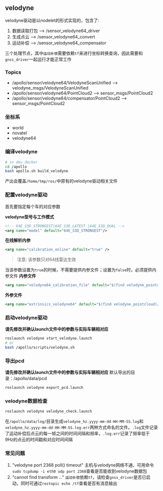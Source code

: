 
## velodyne
velodyne驱动是以nodelet的形式实现的，包含了:

1. 数据读取打包 --> /sensor_velodyne64_driver
2. 生成点云 --> /sensor_velodyne64_convert
3. 运动补偿 --> /sensor_velodyne64_compensator
 
三个处理节点，其中`运动补偿`需要依赖`tf`来进行坐标转换查询，因此需要和`gnss_driver`一起运行才能正常工作
 
### Topics

* /apollo/sensor/velodyne64/VelodyneScanUnified --> velodyne_msgs/VelodyneScanUnified
* /apollo/sensor/velodyne64/PointCloud2 --> sensor_msgs/PointCloud2
* /apollo/sensor/velodyne64/compensator/PointCloud2 --> sensor_msgs/PointCloud2
 
### 坐标系

* world
* novatel
* velodyne64
 
### 编译velodyne

```bash 
# in dev docker
cd /apollo
bash apollo.sh build_velodyne
```
产出会覆盖`/home/tmp/ros/`中原有的velodyne驱动相关文件
 
### 配置velodyne驱动

首先要指定每个车的对应参数

**velodyne型号与工作模式**
```xml
<!-- 64E_S3D_STRONGEST|64E_S3D_LATEST |64E_S3D_DUAL -->
<arg name="model" default="64E_S3D_STRONGEST"/>
```
 
**在线解析内参**
```xml
<arg name="calibration_online" default="true" />
```
> 注意: 该参数只对64线雷达生效

当该参数设置为`true`的时候，不需要提供内参文件；设置为`false`时，必须提供内参文件
**内参文件**
```xml
<arg name="velodyne64_calibration_file" default="$(find velodyne_pointcloud)/params/64E_S3_calibration_example.yaml"/>
```
 
**外参文件**
```xml
<arg name="extrinsics_velodyne64" default="$(find velodyne_pointcloud)/params/velodyne64_novatel_extrinsics_example.yaml"/>
```

### 启动velodyne驱动
**请先修改并确认launch文件中的参数与实际车辆相对应**
```bash
roslaunch velodyne start_velodyne.launch
# or
bash /apollo/scripts/velodyne.sh
```
 
### 导出pcd
**请先修改并确认launch文件中的参数与实际车辆相对应**
默认导出的目录：/apollo/data/pcd
```bash
roslaunch velodyne export_pcd.launch
```
 
### velodyne数据检查
```bash
roslaunch velodyne velodyne_check.launch
```
在`/apollo/data/log/`目录生成`velodyne_hz.yyyy-mm-dd-HH-MM-SS.log`和`velodyne_hz.yyyy-mm-dd-HH-MM-SS.log.err`两种方式命名的文件。`.log`文件记录了运动补偿后点云的每一帧之间的时间间隔和频率，`.log.err`记录了频率低于9Hz的点云的时间戳和对应时间间隔

### 常见问题
1. "velodyne port 2368 poll() timeout"
	主机与velodyne网络不通，可用命令`sudo tcpdump -i eth0 udp port 2368`查看是否能收到velodyne数据包
2. "cannot find transform ..."
	`运动补偿`依赖`tf`，请检查`gnss_driver`是否已启动，同时可通过`rostopic echo /tf`查看是否有消息输出
 
